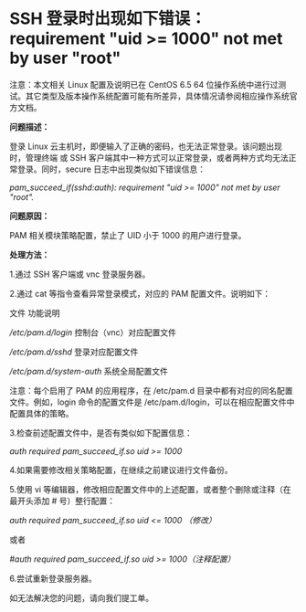 # SSH 登录时出现如下错误：requirement "uid >= 1000" not met by user "root"



注意：本文相关 Linux 配置及说明已在 CentOS 6.5 64 位操作系统中进行过测试。其它类型及版本操作系统配置可能有所差异，具体情况请参阅相应操作系统官方文档。



**问题描述：**

登录 Linux 云主机时，即便输入了正确的密码，也无法正常登录。该问题出现时，管理终端 或 SSH 客户端其中一种方式可以正常登录，或者两种方式均无法正常登录。同时，secure 日志中出现类似如下错误信息：

*pam_succeed_if(sshd:auth): requirement "uid >= 1000" not met by user "root".*



**问题原因：**

PAM 相关模块策略配置，禁止了 UID 小于 1000 的用户进行登录。



**处理方法：**


1.通过 SSH 客户端或 vnc 登录服务器。

2.通过 cat 等指令查看异常登录模式，对应的 PAM 配置文件。说明如下：

文件	功能说明

*/etc/pam.d/login*	控制台（vnc）对应配置文件

*/etc/pam.d/sshd*	登录对应配置文件

*/etc/pam.d/system-auth*	系统全局配置文件

注意：每个启用了 PAM 的应用程序，在 /etc/pam.d 目录中都有对应的同名配置文件。例如，login 命令的配置文件是 /etc/pam.d/login，可以在相应配置文件中配置具体的策略。



3.检查前述配置文件中，是否有类似如下配置信息：

*auth        required      pam_succeed_if.so uid >= 1000*

4.如果需要修改相关策略配置，在继续之前建议进行文件备份。

5.使用 vi 等编辑器，修改相应配置文件中的上述配置，或者整个删除或注释（在最开头添加 # 号）整行配置：

*auth        required      pam_succeed_if.so uid <= 1000 （修改）*

或者

*#auth        required      pam_succeed_if.so uid >= 1000（注释配置）*

6.尝试重新登录服务器。



如无法解决您的问题，请向我们提工单。
